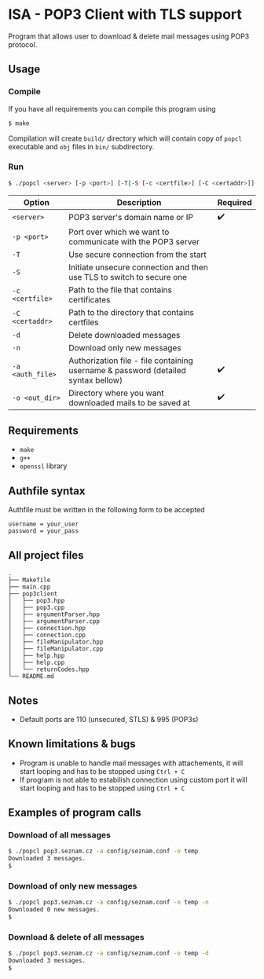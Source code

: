 # ISA - POP3 Client with TLS support
Program that allows user to download & delete mail messages using POP3 protocol.
## Usage
### Compile
If you have all requirements you can compile this program using
```bash
$ make
```
Compilation will create `build/` directory which will contain copy of `popcl` executable and `obj` files in `bin/` subdirectory.
### Run
```bash
$ ./popcl <server> [-p <port>] [-T|-S [-c <certfile>] [-C <certaddr>]] [-d] [-n] -a <auth_file> -o <out_dir>
```

| Option           	| Description                                                                       	| Required           	|
|------------------	|-----------------------------------------------------------------------------------	|--------------------	|
| `<server>`       	| POP3 server's domain name or IP                                                   	| :heavy_check_mark: 	|
| `-p <port>`      	| Port over which we want to communicate with the POP3 server                       	|                    	|
| `-T`             	| Use secure connection from the start                                              	|                    	|
| `-S`             	| Initiate unsecure connection and then use TLS to switch to secure one             	|                    	|
| `-c <certfile>`  	| Path to the file that contains certificates                                       	|                    	|
| `-C <certaddr>`  	| Path to the directory that contains certfiles                                     	|                    	|
| `-d`             	| Delete downloaded messages                                                        	|                    	|
| `-n`             	| Download only new messages                                                        	|                    	|
| `-a <auth_file>` 	| Authorization file - file containing username & password (detailed syntax bellow) 	| :heavy_check_mark: 	|
| `-o <out_dir>`   	| Directory where you want downloaded mails to be saved at                          	| :heavy_check_mark: 	|

## Requirements
- `make`
- `g++`
- `openssl` library
## Authfile syntax
Authfile must be written in the following form to be accepted
```
username = your_user
password = your_pass
```
## All project files
```
.
├── Makefile
├── main.cpp
├── pop3client
│   ├── pop3.hpp
│   ├── pop3.cpp
│   ├── argumentParser.hpp
│   ├── argumentParser.cpp
│   ├── connection.hpp
│   ├── connection.cpp
│   ├── fileManipulator.hpp
│   ├── fileManipulator.cpp
│   ├── help.hpp
│   ├── help.cpp
│   └── returnCodes.hpp
└── README.md
```
## Notes
- Default ports are 110 (unsecured, STLS) & 995 (POP3s)
## Known limitations & bugs
- Program is unable to handle mail messages with attachements, it will start looping and has to be stopped using `Ctrl + C`
- If program is not able to estabilish connection using custom port it will start looping and has to be stopped using `Ctrl + C`

## Examples of program calls
### Download of all messages
```bash
$ ./popcl pop3.seznam.cz -a config/seznam.conf -o temp
Downloaded 3 messages.
$
```
### Download of only new messages
```bash
$ ./popcl pop3.seznam.cz -a config/seznam.conf -o temp -n
Downloaded 0 new messages.
$
```
### Download & delete of all messages
```bash
$ ./popcl pop3.seznam.cz -a config/seznam.conf -o temp -d
Downloaded 3 messages.
$
```